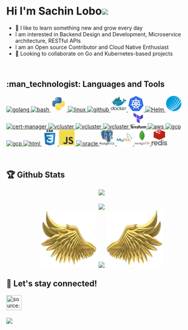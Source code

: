 <h1>Hi I'm Sachin Lobo<img src="https://media.giphy.com/media/hvRJCLFzcasrR4ia7z/giphy.gif" width="3%"> </h1>

<ul>
<li> 🌱 I like to learn something new and grow every day</li>
<li> I am interested in Backend Design and Development, Microservice architecture, RESTful APIs</li>
<li> I am an Open source Contributor and Cloud Native Enthusiast </li>
<li> 👯 Looking to collaborate on Go and Kubernetes-based projects </li>
</ul><br>

<h2>:man_technologist: Languages and Tools</h2>
<p align="left">
    <a title="Go" href="https://golang.org/" target="_blank">
        <img src="https://cdn.worldvectorlogo.com/logos/gopher.svg" alt="golang" width="42" height="42" />
    </a>
    <a href="https://www.gnu.org/software/bash/" target="_blank"> 
      <img src="https://www.vectorlogo.zone/logos/gnu_bash/gnu_bash-icon.svg" alt="bash" width="42" height="42"/> 
    </a>
    <a href="https://www.python.org" target="_blank"> 
      <img src="https://raw.githubusercontent.com/devicons/devicon/master/icons/python/python-original.svg" alt="python" width="42" height="42"/> 
    </a>
    <!--<a title="Kafka" href="https://kafka.apache.org/" target="_blank">
        <img src="resources/kafkalogo.svg" alt="kafka" width="50" height="48" />
    </a>-->
  <a title="Linux" href="" target="_blank">
        <img src="https://upload.wikimedia.org/wikipedia/commons/3/35/Tux.svg" alt="linux" width="42" height="42" />
    </a>
    <a title="GIT" href="https://git-scm.com" target="_blank">
        <img src="https://www.vectorlogo.zone/logos/git-scm/git-scm-icon.svg" alt="github" width="42" height="42" />
    </a>
    <a title="Docker" href="https://www.docker.com/" target="_blank">
        <img src="https://raw.githubusercontent.com/devicons/devicon/master/icons/docker/docker-original-wordmark.svg" alt="docker" width="42" height="42" />
    </a>
    <a title="Kubernetes" href="https://kubernetes.io/" target="_blank">
        <img src="https://raw.githubusercontent.com/gilbarbara/logos/f4c8e8b933aa80ce83b6d6d387e016bf4cb4e376/logos/kubernetes.svg" alt="kubernetes" width="42" height="42" />
    </a>
    <a title="Helm" href="https://helm.sh" target="_blank">
        <img src="https://cncf-branding.netlify.app/img/projects/helm/horizontal/color/helm-horizontal-color.svg" alt="Helm" width="42" height="42" />
    </a>
    <a title="Contour" href="https://projectcontour.io" target="_blank">
        <img src="https://raw.githubusercontent.com/cncf/artwork/5c366dcd259f46fac040a12545ad17115ef6a3cc/projects/contour/icon/color/contour-icon-color.svg" alt="contour" width="42" height="42" />
    </a>
    <a title="Cert-Manager" href="https://cert-manager.io" target="_blank">
        <img src="https://landscape.cncf.io/logos/cert-manager.svg" alt="cert-manager" width="42" height="42" />
    </a>
    <a title="VCluster" href="https://www.vcluster.com" target="_blank">
        <img src="https://landscape.cncf.io/logos/vcluster.svg" alt="vcluster" width="42" height="42" />
    </a>
    <a title="Ginkgo" href="https://onsi.github.io/ginkgo/" target="_blank">
        <img src="https://onsi.github.io/ginkgo/images/ginkgo.png" alt="vcluster" width="102" height="35" />
    </a>
    <a title="Cobra" href="https://github.com/spf13/cobra" target="_blank">
        <img src="https://cobra.dev/home/logo.png" alt="vcluster" width="33" height="37" />
    </a>
    <a title="terraform" href="https://www.terraform.io/" target="_blank">
        <img src="https://raw.githubusercontent.com/devicons/devicon/master/icons/terraform/terraform-original-wordmark.svg" alt="terraform" width="42" height="42" />
    </a>
    <a title="AWS" href="https://aws.amazon.com" target="_blank">
        <img src="https://upload.wikimedia.org/wikipedia/commons/9/93/Amazon_Web_Services_Logo.svg" alt="aws" width="42" height="42" />
    </a>
    <a title="Google Cloud" href="" target="_blank">
       <img src="https://cdn.cdnlogo.com/logos/g/63/google-cloud.svg" alt="gcp" width="42" height="42" />
  </a>
  <a title="Azure" href="" target="_blank">
       <img src="https://cdn.cdnlogo.com/logos/a/12/azure.svg" alt="gcp" width="42" height="42" />
  </a>
    <a title="HTML" href="https://www.w3schools.com/" target="_blank">
        <img src="https://raw.githubusercontent.com/gilbarbara/logos/f4c8e8b933aa80ce83b6d6d387e016bf4cb4e376/logos/html-5.svg" alt="html" width="42" height="42" />
    </a>
  <a href="https://www.w3schools.com/css/" target="_blank" rel="noreferrer"> 
    <img src="https://raw.githubusercontent.com/devicons/devicon/master/icons/css3/css3-original-wordmark.svg" alt="css3" width="42" height="42"/> 
  </a> 
   <a title="JavaScript" href="" target="_blank">
        <img src="https://raw.githubusercontent.com/devicons/devicon/master/icons/javascript/javascript-original.svg" alt="javascript" width="42" height="42" />
    </a>
    <!--<a title="GraphQL" href="https://graphql.org" target="_blank">
        <img src="https://www.vectorlogo.zone/logos/graphql/graphql-icon.svg" alt="graphql" width="42" height="42" />
    </a>-->
    <a title="Oracle DB" href="https://www.oracle.com/in/database/" target="_blank">
        <img src="https://raw.githubusercontent.com/gilbarbara/logos/f4c8e8b933aa80ce83b6d6d387e016bf4cb4e376/logos/oracle.svg" alt="oracle" width="42" height="42" />
    </a>
    <a title="PostreSQL" href="https://www.postgresql.org" target="_blank">
        <img src="https://raw.githubusercontent.com/devicons/devicon/master/icons/postgresql/postgresql-original-wordmark.svg" alt="postgresql" width="42" height="42" />
    </a>
    <a title="MySQL" href="https://www.mysql.com/" target="_blank">
        <img src="https://raw.githubusercontent.com/devicons/devicon/master/icons/mysql/mysql-original-wordmark.svg" alt="mysql" width="42" height="42" />
    </a>
    <a title="MongoDB" href="https://www.mongodb.com/" target="_blank">
        <img src="https://raw.githubusercontent.com/devicons/devicon/master/icons/mongodb/mongodb-original-wordmark.svg" alt="mongodb" width="42" height="42" />
    </a>
    <!--<a title="Elasticsearch" href="https://www.elastic.co" target="_blank">
        <img src="https://github.com/jalbertsr/logo-badge-images/blob/master/img/elastic-logo.png?raw=true" alt="Elasticsearch" width="42" height="42" />
    </a>-->
    <a title="Redis" href="https://redis.io" target="_blank">
        <img src="https://raw.githubusercontent.com/devicons/devicon/master/icons/redis/redis-original-wordmark.svg" alt="redis" width="42" height="42" />
    </a>   
</p>
<br>
<h2>🏆 Github Stats</h2>
<p align="center">
  <a href="https://github.com/ryo-ma/github-profile-trophy"><img src="https://github-profile-trophy.vercel.app/?username=neogopher&theme=flat&no-bg=true&no-frame=true" /></a>
  <br/><br/>
  <a href="https://github.com/anuraghazra/github-readme-stats"><img align="center" src="https://github-readme-stats.vercel.app/api?username=neogopher&count_private=true&show_icons=true&theme=flag-india&hide_rank=false" /></a>
  <br/>
  <img height="150" width="150" src="WEBP/left.webp">
  <img align="center" src="https://github-readme-streak-stats.herokuapp.com?user=neogopher&theme=ayu-light&fire=DD2727"/>
  <img height="150" width="150" src="WEBP/right.webp">
</p>


<h2>🤝 Let's stay connected!</h2>
<a href="https://www.linkedin.com/in/sachinlobo/" target="_blank"><img src="https://i.imgur.com/kF9HMpz.png" width=40px height=40px title="source: imgur.com" /></a> &nbsp;  <!--<a href="https://twitter.com/TheAdityaGarde" target="_blank"><img src="https://i.imgur.com/G7yTDHP.png" width=40px height=40px title="source: imgur.com"/></a>-->  &nbsp;  <!--<a href="https://leetcode.com/AdityaGarde/" target="_blank"><img src="https://pbs.twimg.com/profile_images/910592237695676416/7xInX10u_400x400.jpg" width=40px height=40px title=""/></a>-->
    <br/>
    <br/>
<a href="#">
    <img src="https://komarev.com/ghpvc/?username=neogopher">
</a>

<br/>


<!--[![GitHub Streak](https://github-readme-streak-stats.herokuapp.com?user=neogopher&theme=soft-green&fire=DD2727)](https://git.io/streak-stats)-->


<!--
**neogopher/neogopher** is a ✨ _special_ ✨ repository because its `README.md` (this file) appears on your GitHub profile.

Here are some ideas to get you started:

- 🔭 I’m currently working on ...
- 🌱 I’m currently learning ...
- 👯 I’m looking to collaborate on ...
- 🤔 I’m looking for help with ...
- 💬 Ask me about ...
- 📫 How to reach me: ...
- 😄 Pronouns: ...
- ⚡ Fun fact: ...
-->
